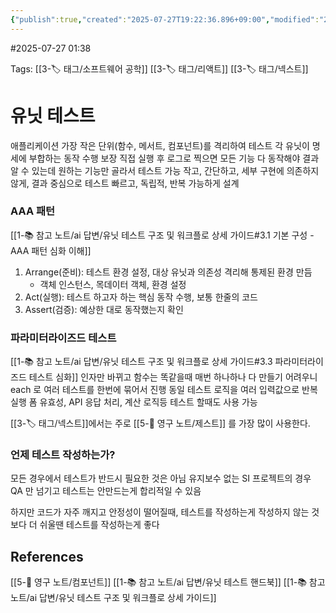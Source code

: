 ```yaml
---
{"publish":true,"created":"2025-07-27T19:22:36.896+09:00","modified":"2025-08-06T21:03:23.259+09:00","cssclasses":""}
---
```


#2025-07-27 01:38

Tags: [[3-🏷️ 태그/소프트웨어 공학]] [[3-🏷️ 태그/리액트]] [[3-🏷️ 태그/넥스트]]

# 유닛 테스트
애플리케이션 가장 작은 단위(함수, 메서트, 컴포넌트)를 격리하여 테스트
각 유닛이 명세에 부합하는 동작 수행 보장
직접 실행 후 로그로 찍으면 모든 기능 다 동작해야 결과 알 수 있는데 원하는 기능만 골라서 테스트 가능
작고, 간단하고, 세부 구현에 의존하지 않게, 결과 중심으로 테스트
빠르고, 독립적, 반복 가능하게 설계

### AAA 패턴 
[[1-📚 참고 노트/ai 답변/유닛 테스트 구조 및 워크플로 상세 가이드#3.1 기본 구성 - AAA 패턴 심화 이해]]
1. Arrange(준비): 테스트 환경 설정, 대상 유닛과 의존성 격리해 통제된 환경 만듬
	- 객체 인스턴스, 목데이터 객체, 환경 설정
2. Act(실행): 테스트 하고자 하는 핵심 동작 수행, 보통 한줄의 코드
3. Assert(검증): 예상한 대로 동작했는지 확인

### 파라미터라이즈드 테스트
[[1-📚 참고 노트/ai 답변/유닛 테스트 구조 및 워크플로 상세 가이드#3.3 파라미터라이즈드 테스트 심화]]
인자만 바뀌고 함수는 똑같을때 매번 하나하나 다 만들기 어려우니 each 로 여러 테스트를 한번에 묶어서 진행
동일 테스트 로직을 여러 입력값으로 반복 실행
폼 유효성, API 응답 처리, 계산 로직등 테스트 할때도 사용 가능

[[3-🏷️ 태그/넥스트]]에서는 주로 [[5-💎 영구 노트/제스트]] 를 가장 많이 사용한다.

### 언제 테스트 작성하는가?
모든 경우에서 테스트가 반드시 필요한 것은 아님
유지보수 없는 SI 프로젝트의 경우 QA 만 넘기고 테스트는 안만드는게 합리적일 수 있음

하지만 코드가 자주 깨지고 안정성이 떨어질때, 
테스트를 작성하는게 작성하지 않는 것 보다 더 쉬울땐 테스트를 작성하는게 좋다


## References
 [[5-💎 영구 노트/컴포넌트]]
 [[1-📚 참고 노트/ai 답변/유닛 테스트 핸드북]]
 [[1-📚 참고 노트/ai 답변/유닛 테스트 구조 및 워크플로 상세 가이드]]